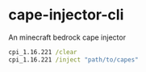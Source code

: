 # cape-injector-cli
An minecraft bedrock cape injector

```bat
cpi_1.16.221 /clear
cpi_1.16.221 /inject "path/to/capes"

```
